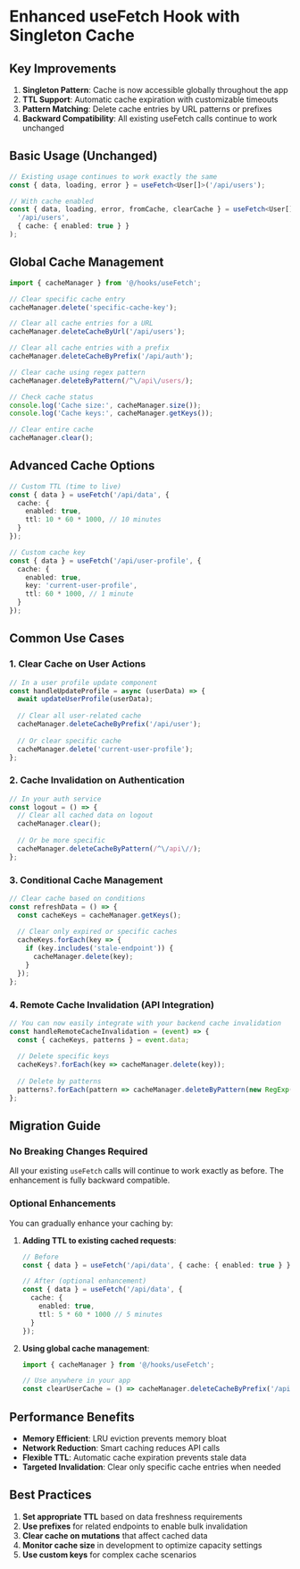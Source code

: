 # Enhanced useFetch Hook with Singleton Cache

## Key Improvements

1. **Singleton Pattern**: Cache is now accessible globally throughout the app
2. **TTL Support**: Automatic cache expiration with customizable timeouts
3. **Pattern Matching**: Delete cache entries by URL patterns or prefixes
4. **Backward Compatibility**: All existing useFetch calls continue to work unchanged

## Basic Usage (Unchanged)

```typescript
// Existing usage continues to work exactly the same
const { data, loading, error } = useFetch<User[]>('/api/users');

// With cache enabled
const { data, loading, error, fromCache, clearCache } = useFetch<User[]>(
  '/api/users',
  { cache: { enabled: true } }
);
```

## Global Cache Management

```typescript
import { cacheManager } from '@/hooks/useFetch';

// Clear specific cache entry
cacheManager.delete('specific-cache-key');

// Clear all cache entries for a URL
cacheManager.deleteCacheByUrl('/api/users');

// Clear all cache entries with a prefix
cacheManager.deleteCacheByPrefix('/api/auth');

// Clear cache using regex pattern
cacheManager.deleteByPattern(/^\/api\/users/);

// Check cache status
console.log('Cache size:', cacheManager.size());
console.log('Cache keys:', cacheManager.getKeys());

// Clear entire cache
cacheManager.clear();
```

## Advanced Cache Options

```typescript
// Custom TTL (time to live)
const { data } = useFetch('/api/data', {
  cache: {
    enabled: true,
    ttl: 10 * 60 * 1000, // 10 minutes
  }
});

// Custom cache key
const { data } = useFetch('/api/user-profile', {
  cache: {
    enabled: true,
    key: 'current-user-profile',
    ttl: 60 * 1000, // 1 minute
  }
});
```

## Common Use Cases

### 1. Clear Cache on User Actions

```typescript
// In a user profile update component
const handleUpdateProfile = async (userData) => {
  await updateUserProfile(userData);
  
  // Clear all user-related cache
  cacheManager.deleteCacheByPrefix('/api/user');
  
  // Or clear specific cache
  cacheManager.delete('current-user-profile');
};
```

### 2. Cache Invalidation on Authentication

```typescript
// In your auth service
const logout = () => {
  // Clear all cached data on logout
  cacheManager.clear();
  
  // Or be more specific
  cacheManager.deleteCacheByPattern(/^\/api\//);
};
```

### 3. Conditional Cache Management

```typescript
// Clear cache based on conditions
const refreshData = () => {
  const cacheKeys = cacheManager.getKeys();
  
  // Clear only expired or specific caches
  cacheKeys.forEach(key => {
    if (key.includes('stale-endpoint')) {
      cacheManager.delete(key);
    }
  });
};
```

### 4. Remote Cache Invalidation (API Integration)

```typescript
// You can now easily integrate with your backend cache invalidation
const handleRemoteCacheInvalidation = (event) => {
  const { cacheKeys, patterns } = event.data;
  
  // Delete specific keys
  cacheKeys?.forEach(key => cacheManager.delete(key));
  
  // Delete by patterns
  patterns?.forEach(pattern => cacheManager.deleteByPattern(new RegExp(pattern)));
};
```

## Migration Guide

### No Breaking Changes Required

All your existing `useFetch` calls will continue to work exactly as before. The enhancement is fully backward compatible.

### Optional Enhancements

You can gradually enhance your caching by:

1. **Adding TTL to existing cached requests**:
   ```typescript
   // Before
   const { data } = useFetch('/api/data', { cache: { enabled: true } });
   
   // After (optional enhancement)
   const { data } = useFetch('/api/data', { 
     cache: { 
       enabled: true, 
       ttl: 5 * 60 * 1000 // 5 minutes
     } 
   });
   ```

2. **Using global cache management**:
   ```typescript
   import { cacheManager } from '@/hooks/useFetch';
   
   // Use anywhere in your app
   const clearUserCache = () => cacheManager.deleteCacheByPrefix('/api/user');
   ```

## Performance Benefits

- **Memory Efficient**: LRU eviction prevents memory bloat
- **Network Reduction**: Smart caching reduces API calls
- **Flexible TTL**: Automatic cache expiration prevents stale data
- **Targeted Invalidation**: Clear only specific cache entries when needed

## Best Practices

1. **Set appropriate TTL** based on data freshness requirements
2. **Use prefixes** for related endpoints to enable bulk invalidation
3. **Clear cache on mutations** that affect cached data
4. **Monitor cache size** in development to optimize capacity settings
5. **Use custom keys** for complex cache scenarios
